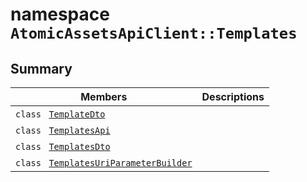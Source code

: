 # namespace `AtomicAssetsApiClient::Templates` 

## Summary

 Members                                | Descriptions                                
----------------------------------------|---------------------------------------------
`class ` [`TemplateDto`](AtomicAssetsApiClient--Templates--TemplateDto.md) | 
`class ` [`TemplatesApi`](AtomicAssetsApiClient--Templates--TemplatesApi.md) | 
`class ` [`TemplatesDto`](AtomicAssetsApiClient--Templates--TemplatesDto.md) | 
`class ` [`TemplatesUriParameterBuilder`](AtomicAssetsApiClient--Templates--TemplatesUriParameterBuilder.md) | 

